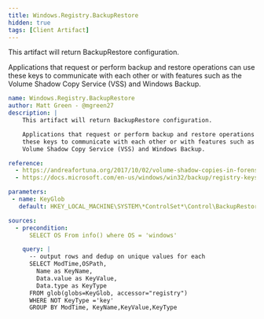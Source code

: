 ```yaml
---
title: Windows.Registry.BackupRestore
hidden: true
tags: [Client Artifact]
---
```


This artifact will return BackupRestore configuration.

Applications that request or perform backup and restore operations can use
these keys to communicate with each other or with features such as the
Volume Shadow Copy Service (VSS) and Windows Backup.


```yaml
name: Windows.Registry.BackupRestore
author: Matt Green - @mgreen27
description: |
    This artifact will return BackupRestore configuration.

    Applications that request or perform backup and restore operations can use
    these keys to communicate with each other or with features such as the
    Volume Shadow Copy Service (VSS) and Windows Backup.

reference:
  - https://andreafortuna.org/2017/10/02/volume-shadow-copies-in-forensic-analysis/
  - https://docs.microsoft.com/en-us/windows/win32/backup/registry-keys-for-backup-and-restore

parameters:
 - name: KeyGlob
   default: HKEY_LOCAL_MACHINE\SYSTEM\*ControlSet*\Control\BackupRestore\**

sources:
  - precondition:
      SELECT OS From info() where OS = 'windows'

    query: |
      -- output rows and dedup on unique values for each
      SELECT ModTime,OSPath,
        Name as KeyName,
        Data.value as KeyValue,
        Data.type as KeyType
      FROM glob(globs=KeyGlob, accessor="registry")
      WHERE NOT KeyType ='key'
      GROUP BY ModTime, KeyName,KeyValue,KeyType

```
